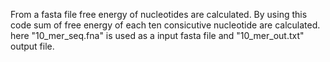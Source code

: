 From a fasta file free energy of nucleotides are calculated. By using this code sum of free energy of each ten consicutive nucleotide are calculated. here "10_mer_seq.fna" is used as a input fasta file
and "10_mer_out.txt" output file.
